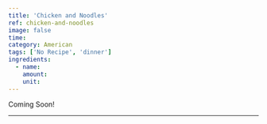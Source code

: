 ```yaml
---
title: 'Chicken and Noodles'
ref: chicken-and-noodles
image: false
time: 
category: American
tags: ['No Recipe', 'dinner']
ingredients:
  - name: 
    amount: 
    unit: 
---
```


Coming Soon!

---

